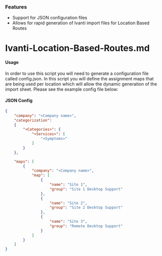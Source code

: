 ### Features

- Support for JSON configuration files
- Allows for rapid generation of Ivanti import files for Location Based Routes

# Ivanti-Location-Based-Routes.md

#### Usage

In order to use this script you will need to generate a configuration file called config.json.  In this script you will define the assignment maps that are being used per location which will allow the dynamic generation of the import sheet.  Please see the example config file below:

#### JSON Config

```json
{
	"company": "<Company name>",
	"categorization":
	{
		"<Categories>": {
			"<Services>": [
				"<Symptoms>"
			]
		}
	},

	"maps": [
		{
			"company": "<Company name>",
			"map": [
				{
					"name": "Site 1",
					"group": "Site 1 Desktop Support"
				},
				{
					"name": "Site 2",
					"group": "Site 2 Desktop Support"
				},
				{
					"name": "Site 3",
					"group": "Remote Desktop Support"
				}
			]
		}
	]
}
```